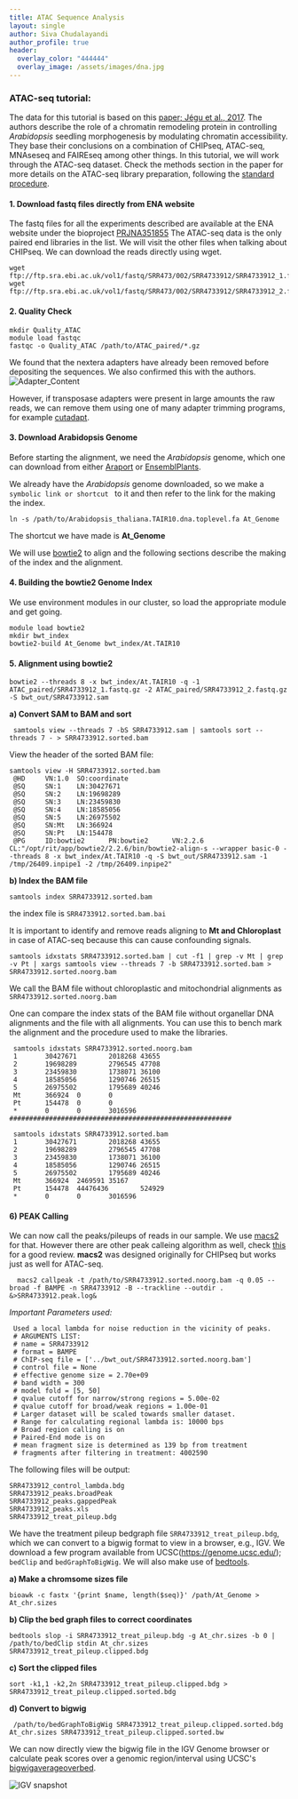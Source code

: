 ```yaml
---
title: ATAC Sequence Analysis
layout: single
author: Siva Chudalayandi
author_profile: true
header:
  overlay_color: "444444"
  overlay_image: /assets/images/dna.jpg
---
```



### ATAC-seq tutorial:
The data for this tutorial is based on this [paper; Jégu et al., 2017](http://europepmc.org/backend/ptpmcrender.fcgi?accid=PMC5471679&blobtype=pdf). The authors describe the role of a chromatin remodeling protein in controlling _Arabidopsis_ seedling morphogenesis by modulating chromatin accessibility. They base their conclusions on a combination of CHIPseq, ATAC-seq, MNAseseq and FAIREseq among other things. In this tutorial, we will work through the ATAC-seq dataset. Check the methods section in the paper for more details on the ATAC-seq library preparation, following the [standard procedure](https://www.ncbi.nlm.nih.gov/pmc/articles/PMC4374986/).  


#### 1. Download fastq files directly from ENA website
The fastq files for all the experiments described are available at the ENA website under the bioproject [PRJNA351855](https://www.ebi.ac.uk/ena/data/view/PRJNA351855)
 The ATAC-seq data is the only paired end libraries in the list. We will visit the other files when talking about CHIPseq. We can download the reads directly using wget.
 ```
 wget ftp://ftp.sra.ebi.ac.uk/vol1/fastq/SRR473/002/SRR4733912/SRR4733912_1.fastq.gz
 wget ftp://ftp.sra.ebi.ac.uk/vol1/fastq/SRR473/002/SRR4733912/SRR4733912_2.fastq.gz
 ```

#### 2. Quality Check
 ```
 mkdir Quality_ATAC
 module load fastqc
 fastqc -o Quality_ATAC /path/to/ATAC_paired/*.gz
 ```
 We found that the nextera adapters have already been removed before depositing the sequences. We also confirmed this with the authors.
 ![Adapter_Content](Assets/fastqc_adapter_content_plot.png)

  However, if transposase adapters were present in large amounts the raw reads, we can remove them using one of many adapter trimming programs, for example [cutadapt](http://cutadapt.readthedocs.io/en/stable/guide.html).

#### 3. Download Arabidopsis Genome
Before starting the alignment, we need the _Arabidopsis_ genome, which one can download from either [Araport](https://www.araport.org/data/araport11) or [EnsemblPlants](http://plants.ensembl.org/index.html).

We already have the _Arabidopsis_ genome downloaded, so we  make a `symbolic link or shortcut ` to it and then refer to the link for the making the index.

```
ln -s /path/to/Arabidopsis_thaliana.TAIR10.dna.toplevel.fa At_Genome
```
The shortcut we have made is __At_Genome__

We will use [bowtie2](http://bowtie-bio.sourceforge.net/bowtie2/index.shtml) to align and the following sections describe the making of the index and the alignment.

#### 4. Building the bowtie2 Genome Index
We use environment modules in our cluster, so load the appropriate module and get going.
```
module load bowtie2
mkdir bwt_index
bowtie2-build At_Genome bwt_index/At.TAIR10
```


#### 5. Alignment using bowtie2


```
bowtie2 --threads 8 -x bwt_index/At.TAIR10 -q -1 ATAC_paired/SRR4733912_1.fastq.gz -2 ATAC_paired/SRR4733912_2.fastq.gz -S bwt_out/SRR4733912.sam
```

__a) Convert SAM to BAM and sort__
```
 samtools view --threads 7 -bS SRR4733912.sam | samtools sort --threads 7 - > SRR4733912.sorted.bam
 ```
View the header of the sorted BAM file:

```
samtools view -H SRR4733912.sorted.bam
 @HD     VN:1.0  SO:coordinate
 @SQ     SN:1    LN:30427671
 @SQ     SN:2    LN:19698289
 @SQ     SN:3    LN:23459830
 @SQ     SN:4    LN:18585056
 @SQ     SN:5    LN:26975502
 @SQ     SN:Mt   LN:366924
 @SQ     SN:Pt   LN:154478
 @PG     ID:bowtie2      PN:bowtie2      VN:2.2.6        CL:"/opt/rit/app/bowtie2/2.2.6/bin/bowtie2-align-s --wrapper basic-0 --threads 8 -x bwt_index/At.TAIR10 -q -S bwt_out/SRR4733912.sam -1 /tmp/26409.inpipe1 -2 /tmp/26409.inpipe2"
 ```

__b) Index the BAM file__
 ```
 samtools index SRR4733912.sorted.bam
```
 the index file is `SRR4733912.sorted.bam.bai`

 It is important to identify and remove reads aligning to __Mt and Chloroplast__ in case of ATAC-seq because this can cause confounding signals.
 ```
 samtools idxstats SRR4733912.sorted.bam | cut -f1 | grep -v Mt | grep -v Pt | xargs samtools view --threads 7 -b SRR4733912.sorted.bam > SRR4733912.sorted.noorg.bam
```
We call the BAM file without chloroplastic and mitochondrial alignments as `SRR4733912.sorted.noorg.bam`

 One can compare the index stats of the BAM file without organellar DNA alignments and the file with all alignments. You can use this to bench mark the alignment and the procedure used to make the libraries.
```
 samtools idxstats SRR4733912.sorted.noorg.bam
 1       30427671        2018268 43655
 2       19698289        2796545 47708
 3       23459830        1738071 36100
 4       18585056        1290746 26515
 5       26975502        1795689 40246
 Mt      366924  0       0
 Pt      154478  0       0
 *       0       0       3016596
########################################################

 samtools idxstats SRR4733912.sorted.bam
 1       30427671        2018268 43655
 2       19698289        2796545 47708
 3       23459830        1738071 36100
 4       18585056        1290746 26515
 5       26975502        1795689 40246
 Mt      366924  2469591 35167
 Pt      154478  44476436        524929
 *       0       0       3016596
```
#### 6) PEAK Calling
 We can now call the peaks/pileups of reads in our sample. We use [macs2](https://github.com/taoliu/MACS) for that. However there are other peak calleing algorithm as well, check [this](https://www.ncbi.nlm.nih.gov/pmc/articles/PMC5429005/) for a good review. __macs2__ was designed originally for CHIPseq but works just as well for ATAC-seq.

```
  macs2 callpeak -t /path/to/SRR4733912.sorted.noorg.bam -q 0.05 --broad -f BAMPE -n SRR4733912 -B --trackline --outdir . &>SRR4733912.peak.log&
```
_Important Parameters used:_
```
 Used a local lambda for noise reduction in the vicinity of peaks.
 # ARGUMENTS LIST:
 # name = SRR4733912
 # format = BAMPE
 # ChIP-seq file = ['../bwt_out/SRR4733912.sorted.noorg.bam']
 # control file = None
 # effective genome size = 2.70e+09
 # band width = 300
 # model fold = [5, 50]
 # qvalue cutoff for narrow/strong regions = 5.00e-02
 # qvalue cutoff for broad/weak regions = 1.00e-01
 # Larger dataset will be scaled towards smaller dataset.
 # Range for calculating regional lambda is: 10000 bps
 # Broad region calling is on
 # Paired-End mode is on
 # mean fragment size is determined as 139 bp from treatment
 # fragments after filtering in treatment: 4002590
```
The following files will be output:
```
SRR4733912_control_lambda.bdg
SRR4733912_peaks.broadPeak
SRR4733912_peaks.gappedPeak
SRR4733912_peaks.xls
SRR4733912_treat_pileup.bdg
```
We have the treatment pileup bedgraph file `SRR4733912_treat_pileup.bdg`, which we can convert to a bigwig format to view in a browser, e.g., IGV. We download a few program available from UCSC(https://genome.ucsc.edu/); `bedClip` and `bedGraphToBigWig`. We will also make use of [bedtools](http://bedtools.readthedocs.io/en/latest/).

__a) Make a chromsome sizes file__
```
bioawk -c fastx '{print $name, length($seq)}' /path/At_Genome > At_chr.sizes
```

__b) Clip the bed graph files to correct coordinates__
 ```
 bedtools slop -i SRR4733912_treat_pileup.bdg -g At_chr.sizes -b 0 | /path/to/bedClip stdin At_chr.sizes SRR4733912_treat_pileup.clipped.bdg
```

__c) Sort the clipped files__
 ```
 sort -k1,1 -k2,2n SRR4733912_treat_pileup.clipped.bdg > SRR4733912_treat_pileup.clipped.sorted.bdg
```

__d) Convert to bigwig__
```
 /path/to/bedGraphToBigWig SRR4733912_treat_pileup.clipped.sorted.bdg At_chr.sizes SRR4733912_treat_pileup.clipped.sorted.bw
 ```

 We can now directly view the bigwig file in the IGV Genome browser or calculate peak scores over a genomic region/interval using UCSC's [bigwigaverageoverbed](https://bioconda.github.io/recipes/ucsc-bigwigaverageoverbed/README.html).

 ![IGV snapshot](Assets/igv_snapshot_ATAC.png)
